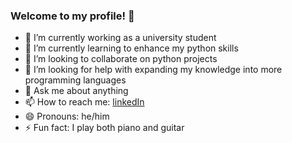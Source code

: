 ### Welcome to my profile! 👋

- 🔭 I’m currently working as a university student
- 🌱 I’m currently learning to enhance my python skills
- 👯 I’m looking to collaborate on python projects
- 🤔 I’m looking for help with expanding my knowledge into more programming languages
- 💬 Ask me about anything
- 📫 How to reach me: [linkedIn](https://www.linkedin.com/in/charles-hydes/)  
- 😄 Pronouns: he/him
- ⚡ Fun fact: I play both piano and guitar
